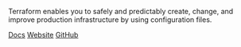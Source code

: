 <!-- <meta>
{
    "title":"Terraform",
    "slug":"terraform",
    "description":"Using Terraform on Packet",
    "author":"Mo Lawler",
    "github":"usrdev",
    "date": "2019/12/18",
    "tag":["Terraform", "TF" ,"Integrations"]
}
</meta> -->

Terraform enables you to safely and predictably create, change, and improve production infrastructure by using configuration files.

[Docs](https://www.terraform.io/docs/providers/packet/)
[Website](https://terraform.io/)
[GitHub](https://github.com/hashicorp/terraform)
